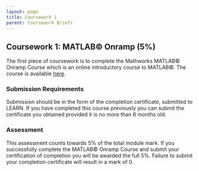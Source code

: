 ```yaml
---
layout: page
title: Coursework 1
parent: Coursework Briefs
---
```


## Coursework 1: MATLAB&copy; Onramp (5%)

The first piece of coursework is to complete the Mathworks MATLAB&copy; Onramp Course which is an online introductory course to MATLAB&copy;. The course is available [here](https://uk.mathworks.com/learn/tutorials/matlab-onramp.html).

### Submission Requirements

Submission should be in the form of the completion certificate, submitted to LEARN.  If you have completed this course previously you can submit the certificate you obtained provided it is no more than 6 months old.

### Assessment

This assessment counts towards 5% of the total module mark.  If you successfully complete the MATLAB&copy; Onramp Course and submit your certification of completion you will be awarded the full 5%.  Failure to submit your completion certificate will result in a mark of 0.
